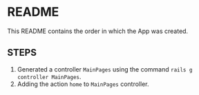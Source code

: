 README
======

This README contains the order in which the App was created.

STEPS
-----

1) Generated a controller `MainPages` using the command `rails g controller MainPages`.
2) Adding the action `home` to `MainPages` controller.
